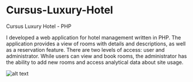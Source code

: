 # Cursus-Luxury-Hotel
Cursus Luxury Hotel - PHP

I developed a web application for hotel management written in PHP. The application provides a view of rooms with details and descriptions, as well as a reservation feature. There are two levels of access: user and administrator. While users can view and book rooms, the administrator has the ability to add new rooms and access analytical data about site usage.

![alt text](https://i.ibb.co/6s62XRC/image.png)

